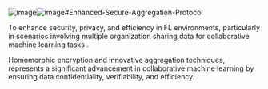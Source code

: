 ![image](https://github.com/user-attachments/assets/1cf54800-bc96-42cf-830c-704d2c5bddf8)![image](https://github.com/user-attachments/assets/494d82fb-415d-42bf-b72d-d280d62252b0)#Enhanced-Secure-Aggregation-Protocol

To enhance security, privacy, and efficiency in FL environments, particularly in scenarios involving multiple organization sharing data for collaborative machine learning tasks .

Homomorphic encryption and innovative aggregation techniques, represents a significant advancement in collaborative machine learning by ensuring data confidentiality, verifiability, and efficiency.


